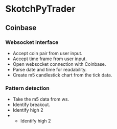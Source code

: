 # SkotchPyTrader

## Coinbase 

### Websocket interface

- Accept coin pair from user input.
- Accept time frame from user input.
- Open websocket connection with Coinbase.
- Parse date and time for readability.
- Create m5 candlestick chart from the tick data.

### Pattern detection

- Take the m5 data from ws.
- Identify breakout.
- Identify high 2
- - Identify high 2


